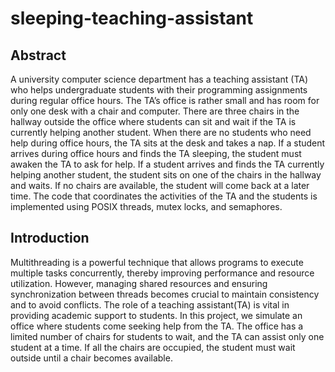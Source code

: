 # sleeping-teaching-assistant

## Abstract
A university computer science department has a teaching assistant (TA) 
who helps undergraduate students with their programming assignments during 
regular office hours.
The TA’s office is rather small and has room for only one desk with a 
chair and computer. There are three chairs in the hallway outside the office 
where students can sit and wait if the TA is currently helping another student. 
When there are no students who need help during office hours, the TA sits at 
the desk and takes a nap. If a student arrives during office hours and finds the 
TA sleeping, the student must awaken the TA to ask for help.
If a student arrives and finds the TA currently helping another student, 
the student sits on one of the chairs in the hallway and waits. If no chairs are 
available, the student will come back at a later time.
The code that coordinates the activities of the TA and the students is 
implemented using POSIX threads, mutex locks, and semaphores.

## Introduction
Multithreading is a powerful technique that allows programs to execute multiple tasks concurrently, thereby improving performance and resource utilization. However, managing shared resources and ensuring synchronization between threads becomes crucial to maintain consistency and to avoid conflicts. The role of a teaching assistant(TA) is vital in providing academic support to students. In this project, we simulate an office where students come seeking help from the TA. The office has a limited number of chairs for students to wait, and the TA can assist only one student at a time. If all the chairs are occupied, the student must wait outside until a chair becomes available.


